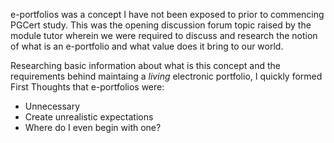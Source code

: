 e-portfolios was a concept I have not been exposed to prior to commencing PGCert study. 
This was the opening discussion forum topic raised by the module tutor wherein we were required to discuss and 
research the notion of what is an e-portfolio and what value does it bring to our world.

Researching basic information about what is this concept and the requirements behind maintaing a <em>living</em> electronic
portfolio, I quickly formed First Thoughts that e-portfolios were:
  - Unnecessary
  - Create unrealistic expectations
  - Where do I even begin with one?

